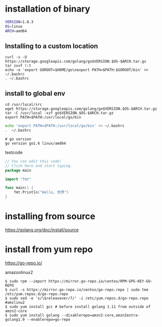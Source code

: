 
# installation of binary

```bash
VERSION=1.8.3
OS=linux
ARCH=amd64
```


## Installing to a custom location
```
curl -s -O https://storage.googleapis.com/golang/go$VERSION.$OS-$ARCH.tar.gz
tar zxvf !:t
echo -e 'export GOROOT=$HOME/go\nexport PATH=$PATH:$GOROOT/bin' >> ~/.bashrc
. ~/.bashrc
```

## install to global env
```
cd /usr/local/src
wget https://storage.googleapis.com/golang/go$VERSION.$OS-$ARCH.tar.gz
tar -C /usr/local -xzf go$VERSION.$OS-$ARCH.tar.gz
export PATH=$PATH:/usr/local/go/bin
```

```bash
echo 'export PATH=$PATH:/usr/local/go/bin' >> ~/.bashrc
.  ~/.bashrc
```


```
# go version
go version go1.6 linux/amd64
```

testcode
```go
// You can edit this code!
// Click here and start typing.
package main

import "fmt"

func main() {
	fmt.Println("Hello, 世界")
}
```


# installing from source

https://golang.org/doc/install/source

# install from yum repo

https://go-repo.io/

amazonlinux2

```console 
$ sudo rpm --import https://mirror.go-repo.io/centos/RPM-GPG-KEY-GO-REPO
$ curl -s https://mirror.go-repo.io/centos/go-repo.repo | sudo tee /etc/yum.repos.d/go-repo.repo
$ sudo sed -e 's/\$releasever/7/' -i /etc/yum.repos.d/go-repo.repo  #amzlinu2
$ sudo yum install gcc # before install golang 1.11 from outside of amzn2-core
$ sudo yum install golang --disablerepo=amzn2-core,amzn2extra-golang1.9 --enablerepo=go-repo
```

